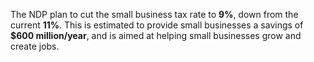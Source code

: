 The NDP plan to cut the small business tax rate to **9%**, down from the current **11%**. This is estimated to provide small businesses a savings of **$600 million/year**, and is aimed at helping small businesses grow and create jobs.